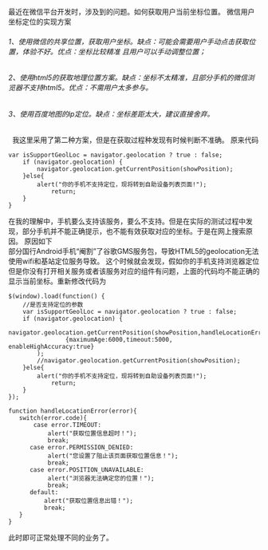 ﻿最近在微信平台开发时，涉及到的问题。如何获取用户当前坐标位置。
微信用户坐标定位的实现方案<br/>
###### 1、使用微信的共享位置，获取用户坐标。缺点：可能会需要用户手动点击获取位置，体验不好。优点：坐标比较精准 且用户可以手动调整位置；
###### 2、使用html5的获取地理位置方案。缺点：坐标不太精准，且部分手机的微信浏览器不支持html5。优点：不需用户太多参与。
###### 3、使用百度地图的ip定位。缺点：坐标差距太大，建议直接舍弃。
 
我这里采用了第二种方案，但是在获取过程种发现有时候判断不准确。
原来代码
```
var isSupportGeolLoc = navigator.geolocation ? true : false;
	if (navigator.geolocation) {
		navigator.geolocation.getCurrentPosition(showPosition);
	}else{
		alert("你的手机不支持定位，现将转到自助设备列表页面!");
	        return;
	}
}
```
在我的理解中，手机要么支持该服务，要么不支持。但是在实际的测试过程中发现，部分手机并不能正确提示，也不能有效获取对应的坐标。于是在网上搜索原因。
原因如下<br/>
部分国行Android手机“阉割”了谷歌GMS服务包，导致HTML5的geolocation无法使用wifi和基站定位服务导致。
这个时候就会发现，假如你的手机支持浏览器定位但是你没有打开相关服务或者该服务对应的组件有问题，上面的代码均不能正确的显示当前坐标。重新修改代码为
```
$(window).load(function() {
	//是否支持定位的参数
	var isSupportGeolLoc = navigator.geolocation ? true : false;
	if (navigator.geolocation) {
		navigator.geolocation.getCurrentPosition(showPosition,handleLocationError, 
		        {maximumAge:6000,timeout:5000, enableHighAccuracy:true}
		);
		//navigator.geolocation.getCurrentPosition(showPosition);
	}else{
		alert("你的手机不支持定位，现将转到自助设备列表页面!");
	        return;
	}
});

function handleLocationError(error){
   switch(error.code){
	   case error.TIMEOUT:
		   alert("获取位置信息超时！");
	       break;
	  case error.PERMISSION_DENIED:
		   alert("您设置了阻止该页面获取位置信息！");
	       break;
	  case error.POSITION_UNAVAILABLE:
		   alert("浏览器无法确定您的位置！");
	       break;
	  default:
		  alert("获取位置信息出错！");
	      break;
   }
}
```
此时即可正常处理不同的业务了。